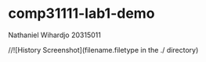 # comp31111-lab1-demo

Nathaniel Wihardjo
20315011

//![History Screenshot](filename.filetype in the ./ directory)
